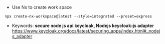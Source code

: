 - Use Nx to create work space
``` 
npx create-nx-workspace@latest --style=integrated --preset=express
```
- Keywords: **secure node js api keycloak, Nodejs keycloak-js adapter**
https://www.keycloak.org/docs/latest/securing_apps/index.html#_nodejs_adapter